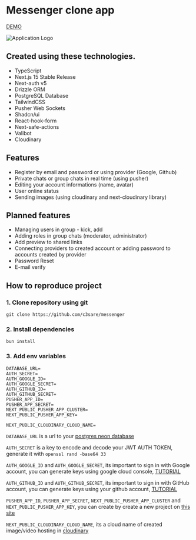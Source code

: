 # Messenger clone app

[DEMO](https://messenger-theta-flame.vercel.app/)

![Application Logo](https://github.com/c3sare/messenger/assets/80517943/051117f5-e523-4abf-bea5-6f284c8d8bdb)

## Created using these technologies.

- TypeScript
- Next.js 15 Stable Release
- Next-auth v5
- Drizzle ORM
- PostgreSQL Database
- TailwindCSS
- Pusher Web Sockets
- Shadcn/ui
- React-hook-form
- Next-safe-actions
- Valibot
- Cloudinary

## Features

- Register by email and password or using provider (Google, Github)
- Private chats or group chats in real time (using pusher)
- Editing your account informations (name, avatar)
- User online status
- Sending images (using cloudinary and next-cloudinary library)

## Planned features

- Managing users in group - kick, add
- Adding roles in group chats (moderator, administrator)
- Add preview to shared links
- Connecting providers to created account or adding password to accounts created by provider
- Password Reset
- E-mail verify

## How to reproduce project

### 1. Clone repository using git

`git clone https://github.com/c3sare/messenger`

### 2. Install dependencies

`bun install`

### 3. Add env variables

```
DATABASE_URL=
AUTH_SECRET=
AUTH_GOOGLE_ID=
AUTH_GOOGLE_SECRET=
AUTH_GITHUB_ID=
AUTH_GITHUB_SECRET=
PUSHER_APP_ID=
PUSHER_APP_SECRET=
NEXT_PUBLIC_PUSHER_APP_CLUSTER=
NEXT_PUBLIC_PUSHER_APP_KEY=

NEXT_PUBLIC_CLOUDINARY_CLOUD_NAME=
```

`DATABASE_URL` is a url to your [postgres neon database](https://neon.tech/)

`AUTH_SECRET` is a key to encode and decode your JWT AUTH TOKEN, generate it with `openssl rand -base64 33`

`AUTH_GOOGLE_ID` and `AUTH_GOOGLE_SECRET`, its important to sign in with Google account, you can generate keys using google cloud console, [TUTORIAL](https://youtu.be/OKMgyF5ezFs?si=2j5cEAy0B7D0wojU)

`AUTH_GITHUB_ID` and `AUTH_GITHUB_SECRET`, its important to sign in with GitHub account, you can generate keys using your github account, [TUTORIAL](https://youtu.be/v2u8EDGFVpo?si=n__lvjOkKr_Gag52)

`PUSHER_APP_ID`, `PUSHER_APP_SECRET`, `NEXT_PUBLIC_PUSHER_APP_CLUSTER` and `NEXT_PUBLIC_PUSHER_APP_KEY`, you can create by create a new project on [this site](https://pusher.com/)

`NEXT_PUBLIC_CLOUDINARY_CLOUD_NAME`, its a cloud name of created image/video hosting in [cloudinary](https://cloudinary.com/)
